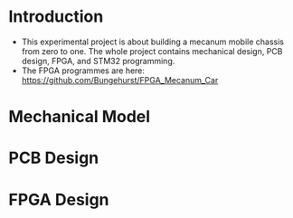 # Introduction 
- This experimental project is about building a mecanum mobile chassis from zero to one. The whole project contains mechanical design, PCB design, FPGA, and STM32 programming.
- The FPGA programmes are here: https://github.com/Bungehurst/FPGA_Mecanum_Car

# Mechanical Model

# PCB Design

# FPGA Design
